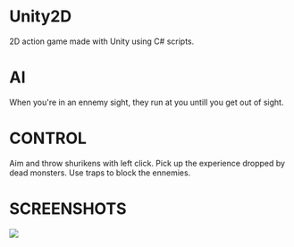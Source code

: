 # Unity2D
2D action game made with Unity using C# scripts.

# AI
When you're in an ennemy sight, they run at you untill you get out of sight.

# CONTROL
Aim and throw shurikens with left click. Pick up the experience dropped by dead monsters.
Use traps to block the ennemies.

# SCREENSHOTS
<img src="https://github.com/bluffs/Unity2D/blob/master/RPG/screen_RPG.png">
